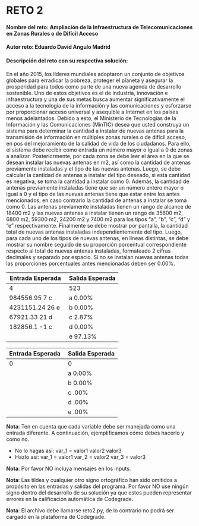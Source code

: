 # RETO 2


#### Nombre del reto: Ampliación de la Infraestructura de Telecomunicaciones en Zonas Rurales o de Difícil Acceso
#### Autor reto: Eduardo David Angulo Madrid
#### Descripción del reto con su respectiva solución:

En el año 2015, los líderes mundiales adoptaron un conjunto de objetivos globales para erradicar la pobreza, proteger el planeta y asegurar la prosperidad para todos como parte de una nueva agenda de desarrollo sostenible. Uno de estos objetivos es el de industria, innovación e infraestructura y una de sus metas busca aumentar significativamente el acceso a la tecnología de la información y las comunicaciones y esforzarse por proporcionar acceso universal y asequible a Internet en los países menos adelantados.
Debido a esto, el Ministerio de Tecnologías de la Información y las Comunicaciones (MinTIC) desea que usted construya un sistema para determinar la cantidad a instalar de nuevas antenas para la transmisión de información en múltiples zonas rurales o de difícil acceso, en pos del mejoramiento de la calidad de vida de los ciudadanos.
Para ello, el sistema debe recibir como entrada un número mayor o igual a 0 de zonas a analizar. Posteriormente, por cada zona se debe leer el área en la que se desean instalar las nuevas antenas en m2, así como la cantidad de antenas previamente instaladas y el tipo de las nuevas antenas. Luego, se debe calcular la cantidad de antenas a instalar del tipo deseado, si esta cantidad es negativa, se toma la cantidad a instalar como 0. 
Además, la cantidad de antenas previamente instaladas tiene que ser un número entero mayor o igual a 0 y el tipo de las nuevas antenas tiene que estar entre los antes mencionados, en caso contrario la cantidad de antenas a instalar se toma como 0.
Las antenas previamente instaladas tienen un rango de alcance de 18400 m2 y las nuevas antenas a instalar tienen un rango de 35600 m2, 6800 m2, 59300 m2, 24200 m2 y 7400 m2 para los tipos “a”, “b”, “c”, “d” y “e” respectivamente.
Finalmente se debe mostrar por pantalla, la cantidad total de nuevas antenas instaladas independientemente del tipo. Luego, para cada uno de los tipos de nuevas antenas, en líneas distintas, se debe mostrar su nombre seguido de su proporción porcentual correspondiente respecto al total de nuevas antenas instaladas, formateado 2 cifras decimales y separado por espacio. Si no se instalan nuevas antenas todas las proporciones porcentuales antes mencionadas deben ser 0.00%.


| Entrada Esperada   |  Salida Esperada |
| ------------ | ------------ |
| 4  |523 |
|  984556.95 7 c   |a 0.00% |
| 4231151.24 26 e    | b 0.00%  |
| 67921.33 21 d   | c 2.87%|
| 182856.1 -1 c     | d 0.00%  |
||e 97.13% |

|  Entrada Esperada    | Salida Esperada   |
| ------------ | ------------ |
| 0 | 0 |
|   | a 0.00%   |
|   |  b 0.00%  |
|   |  c .00%  |
||d .00% |
||e .00% |


**Nota**: Ten en cuenta que cada variable debe ser manejada como una entrada diferente.
A continuación, ejemplificamos cómo debes hacerlo y cómo no.
- No lo hagas así:
var_1 = valor1 valor2 valor3
- Hazlo así:
  var_1 = valor1
  var_2 = valor2
  var_3 = valor3
  
**Nota**: Por favor NO incluya mensajes en los inputs.

**Nota**: Las tildes y cualquier otro signo ortográfico han sido omitidos a propósito en las entradas y salidas del programa. Por favor NO use ningún signo dentro del desarrollo de su solución ya que estos pueden representar errores en la calificación automática de Codegrade.

**Nota**: El archivo debe llamarse reto2.py, de lo contrario no podrá ser cargado en la plataforma de Codegrade.

